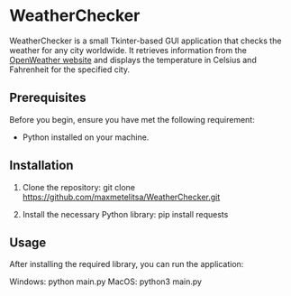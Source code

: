 # WeatherChecker

WeatherChecker is a small Tkinter-based GUI application that checks the weather for any city worldwide. It retrieves information from the [OpenWeather website](https://openweathermap.org) and displays the temperature in Celsius and Fahrenheit for the specified city.

## Prerequisites

Before you begin, ensure you have met the following requirement:

- Python installed on your machine.

## Installation

1. Clone the repository:
git clone https://github.com/maxmetelitsa/WeatherChecker.git

2. Install the necessary Python library:
pip install requests 

## Usage

After installing the required library, you can run the application:

Windows:
python main.py
MacOS:
python3 main.py
